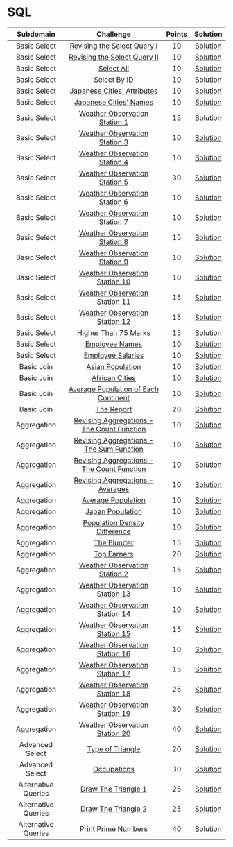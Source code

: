 # SQL

|      Subdomain      |                                                           Challenge                                                          | Points |                                                                           Solution                                                                          |
|:-------------------:|:----------------------------------------------------------------------------------------------------------------------------:|:------:|:-----------------------------------------------------------------------------------------------------------------------------------------------------------:|
|     Basic Select    | [Revising the Select Query I](https://www.hackerrank.com/challenges/revising-the-select-query)                               |   10   | [Solution](https://github.com/andy489/Database/blob/master/SQL/Basic%20Select/Revising%20the%20Select%20Query%20I/Solution.sql)              |
|     Basic Select    | [Revising the Select Query II](https://www.hackerrank.com/challenges/revising-the-select-query-2)                            |   10   | [Solution](https://github.com/andy489/Database/blob/master/SQL/Basic%20Select/Revising%20the%20Select%20Query%20II/Solution.sql)              |
|     Basic Select    | [Select All](https://www.hackerrank.com/challenges/select-all-sql)                                                           |   10   | [Solution](https://github.com/andy489/Database/blob/master/SQL/Basic%20Select/Select%20All/Solution.sql)              |
|     Basic Select    | [Select By ID](https://www.hackerrank.com/challenges/select-by-id)                                                           |   10   | [Solution](https://github.com/andy489/Database/blob/master/SQL/Basic%20Select/Select%20By%20ID/Solution.sql)              |
|     Basic Select    | [Japanese Cities' Attributes](https://www.hackerrank.com/challenges/japanese-cities-attributes)                              |   10   | [Solution](https://github.com/andy489/Database/blob/master/SQL/Basic%20Select/Japanese%20Cities'%20Attributes/Solution.sql)              |
|     Basic Select    | [Japanese Cities' Names](https://www.hackerrank.com/challenges/japanese-cities-name)                                         |   10   | [Solution](https://github.com/andy489/Database/blob/master/SQL/Basic%20Select/Japanese%20Cities'%20Names/Solution.sql)               |
|     Basic Select    | [Weather Observation Station 1](https://www.hackerrank.com/challenges/weather-observation-station-1)                         |   15   | [Solution](https://github.com/andy489/Database/blob/master/SQL/Basic%20Select/Weather%20Observation%20Station%201/Solution.sql)               |
|     Basic Select    | [Weather Observation Station 3](https://www.hackerrank.com/challenges/weather-observation-station-3)                         |   10   | [Solution](https://github.com/andy489/Database/blob/master/SQL/Basic%20Select/Weather%20Observation%20Station%203/Solution.sql)               |
|     Basic Select    | [Weather Observation Station 4](https://www.hackerrank.com/challenges/weather-observation-station-4)                         |   10   | [Solution](https://github.com/andy489/Database/blob/master/SQL/Basic%20Select/Weather%20Observation%20Station%204/Solution.sql)               |
|     Basic Select    | [Weather Observation Station 5](https://www.hackerrank.com/challenges/weather-observation-station-5)                         |   30   | [Solution](https://github.com/andy489/Database/blob/master/SQL/Basic%20Select/Weather%20Observation%20Station%205/Solution.sql)               |
|     Basic Select    | [Weather Observation Station 6](https://www.hackerrank.com/challenges/weather-observation-station-6)                         |   10   | [Solution](https://github.com/andy489/Database/blob/master/SQL/Basic%20Select/Weather%20Observation%20Station%206/Solution.sql)               |
|     Basic Select    | [Weather Observation Station 7](https://www.hackerrank.com/challenges/weather-observation-station-7)                         |   10   | [Solution](https://github.com/andy489/Database/blob/master/SQL/Basic%20Select/Weather%20Observation%20Station%207/Solution.sql)               |
|     Basic Select    | [Weather Observation Station 8](https://www.hackerrank.com/challenges/weather-observation-station-8)                         |   15   | [Solution](https://github.com/andy489/Database/blob/master/SQL/Basic%20Select/Weather%20Observation%20Station%208/Solution.sql)               |
|     Basic Select    | [Weather Observation Station 9](https://www.hackerrank.com/challenges/weather-observation-station-9)                         |   10   | [Solution](https://github.com/andy489/Database/blob/master/SQL/Basic%20Select/Weather%20Observation%20Station%209/Solution.sql)               |
|     Basic Select    | [Weather Observation Station 10](https://www.hackerrank.com/challenges/weather-observation-station-10)                       |   10   | [Solution](https://github.com/andy489/Database/blob/master/SQL/Basic%20Select/Weather%20Observation%20Station%2010/Solution.sql)              |
|     Basic Select    | [Weather Observation Station 11](https://www.hackerrank.com/challenges/weather-observation-station-11)                       |   15   | [Solution](https://github.com/andy489/Database/blob/master/SQL/Basic%20Select/Weather%20Observation%20Station%2011/Solution.sql)              |
|     Basic Select    | [Weather Observation Station 12](https://www.hackerrank.com/challenges/weather-observation-station-12)                       |   15   | [Solution](https://github.com/andy489/Database/blob/master/SQL/Basic%20Select/Weather%20Observation%20Station%2012/Solution.sql)              |
|     Basic Select    | [Higher Than 75 Marks](https://www.hackerrank.com/challenges/more-than-75-marks)                                             |   15   | [Solution](https://github.com/andy489/Database/blob/master/SQL/Basic%20Select/Higher%20Than%2075%20Marks/Solution.sql)              |
|     Basic Select    | [Employee Names](https://www.hackerrank.com/challenges/name-of-employees)                                                    |   10   | [Solution](https://github.com/andy489/Database/blob/master/SQL/Basic%20Select/Employee%20Names/Solution.sql)              |
|     Basic Select    | [Employee Salaries](https://www.hackerrank.com/challenges/salary-of-employees)                                               |   10   | [Solution](https://github.com/andy489/Database/blob/master/SQL/Basic%20Select/Employee%20Salaries/Solution.sql)              |
|      Basic Join     | [Asian Population](https://www.hackerrank.com/challenges/asian-population)                                                   |   10   | [Solution](https://github.com/andy489/Database/blob/master/SQL/Basic%20Join/Asian%20Population/Solution.sql)              |
|      Basic Join     | [African Cities](https://www.hackerrank.com/challenges/african-cities)                                                       |   10   | [Solution](https://github.com/andy489/Database/blob/master/SQL/Basic%20Join/African%20Cities/Solution.sql)              |
|      Basic Join     | [Average Population of Each Continent](https://www.hackerrank.com/challenges/average-population-of-each-continent)           |   10   | [Solution](https://github.com/andy489/Database/blob/master/SQL/Basic%20Join/Average%20Population%20of%20Each%20Continent/Solution.sql)              |
|      Basic Join     | [The Report](https://www.hackerrank.com/challenges/the-report)                                                               |   20   | [Solution]()              |
|     Aggregation     | [Revising Aggregations - The Count Function](https://www.hackerrank.com/challenges/revising-aggregations-the-count-function) |   10   | [Solution]()              |
|     Aggregation     | [Revising Aggregations - The Sum Function](https://www.hackerrank.com/challenges/revising-aggregations-sum)                  |   10   | [Solution](https://github.com/andy489/Database/blob/master/SQL/Aggregation/Revising%20Aggregations%20-%20The%20Sum%20Function/Solution.sql)                 |
| Aggregation | [Revising Aggregations - The Count Function](https://www.hackerrank.com/challenges/revising-aggregations-the-count-function/problem) | 10 | [Solution](https://github.com/andy489/Database/blob/master/SQL/Aggregation/Revising%20Aggregations%20-%20The%20Count%20Function/Solution.sql)
|     Aggregation     | [Revising Aggregations - Averages](https://www.hackerrank.com/challenges/revising-aggregations-the-average-function)         |   10   | [Solution](https://github.com/andy489/Database/blob/master/SQL/Aggregation/Revising%20Aggregations%20-%20Averages/Solution.sql)                 |
|     Aggregation     | [Average Population](https://www.hackerrank.com/challenges/average-population)                                               |   10   | [Solution](https://github.com/andy489/Database/blob/master/SQL/Aggregation/Average%20Population/Solution.sql)                 |
|     Aggregation     | [Japan Population](https://www.hackerrank.com/challenges/japan-population)                                                   |   10   | [Solution](https://github.com/andy489/Database/blob/master/SQL/Aggregation/Japan%20Population/Solution.sql)                 |
|     Aggregation     | [Population Density Difference](https://www.hackerrank.com/challenges/population-density-difference)                         |   10   | [Solution](https://github.com/andy489/Database/blob/master/SQL/Aggregation/Population%20Density%20Difference/Solution.sql)                 |
|     Aggregation     | [The Blunder](https://www.hackerrank.com/challenges/the-blunder)                                                             |   15   | [Solution](https://github.com/andy489/Database/blob/master/SQL/Aggregation/The%20Blunder/Solution.sql)                 |
|     Aggregation     | [Top Earners](https://www.hackerrank.com/challenges/earnings-of-employees)                                                   |   20   | [Solution](https://github.com/andy489/Database/blob/master/SQL/Aggregation/Top%20Earners/Solution.sql)                 |
|     Aggregation     | [Weather Observation Station 2](https://www.hackerrank.com/challenges/weather-observation-station-2)                         |   15   | [Solution](https://github.com/andy489/Database/blob/master/SQL/Aggregation/Weather%20Observation%20Station%202/Solution.sql)                 |
|     Aggregation     | [Weather Observation Station 13](https://www.hackerrank.com/challenges/weather-observation-station-13)                       |   10   | [Solution](https://github.com/andy489/Database/blob/master/SQL/Aggregation/Weather%20Observation%20Station%2013/Solution.sql)                 |
|     Aggregation     | [Weather Observation Station 14](https://www.hackerrank.com/challenges/weather-observation-station-14)                       |   10   | [Solution](https://github.com/andy489/Database/blob/master/SQL/Aggregation/Weather%20Observation%20Station%2014/Solution.sql)                 |
|     Aggregation     | [Weather Observation Station 15](https://www.hackerrank.com/challenges/weather-observation-station-15)                       |   15   | [Solution](https://github.com/andy489/Database/blob/master/SQL/Aggregation/Weather%20Observation%20Station%2015/Solution.sql)                 |
|     Aggregation     | [Weather Observation Station 16](https://www.hackerrank.com/challenges/weather-observation-station-16)                       |   10   | [Solution](https://github.com/andy489/Database/blob/master/SQL/Aggregation/Weather%20Observation%20Station%2016/Solution.sql)                 |
|     Aggregation     | [Weather Observation Station 17](https://www.hackerrank.com/challenges/weather-observation-station-17)                       |   15   | [Solution](https://github.com/andy489/Database/blob/master/SQL/Aggregation/Weather%20Observation%20Station%2017/Solution.sql)                 |
|     Aggregation     | [Weather Observation Station 18](https://www.hackerrank.com/challenges/weather-observation-station-18)                       |   25   | [Solution](https://github.com/andy489/Database/blob/master/SQL/Aggregation/Weather%20Observation%20Station%2018/Solution.sql)                 |
|     Aggregation     | [Weather Observation Station 19](https://www.hackerrank.com/challenges/weather-observation-station-19)                       |   30   | [Solution](https://github.com/andy489/Database/blob/master/SQL/Aggregation/Weather%20Observation%20Station%2019/Solution.sql)                 |
|Aggregation | [Weather Observation Station 20](https://www.hackerrank.com/challenges/weather-observation-station-20/problem)| 40 | [Solution](https://github.com/andy489/Database/blob/master/SQL/Aggregation/Weather%20Observation%20Station%2020/Solution.sql)|
| Advanced Select | [Type of Triangle](https://www.hackerrank.com/challenges/what-type-of-triangle/problem) | 20 | [Solution](https://github.com/andy489/Database/blob/master/SQL/Advanced%20Select/Type%20of%20Triangle/Solution.sql)
| Advanced Select | [Occupations](https://www.hackerrank.com/challenges/occupations/problem) | 30 | [Solution](https://github.com/andy489/Database/blob/master/SQL/Advanced%20Select/Occupations/Solution.sql)
| Alternative Queries | [Draw The Triangle 1](https://www.hackerrank.com/challenges/draw-the-triangle-1/problem) | 25 | [Solution](https://github.com/andy489/Database/blob/master/SQL/Alternative%20Queries/Draw%20The%20Triangle%201/Solution.sql)
| Alternative Queries | [Draw The Triangle 2](https://www.hackerrank.com/challenges/draw-the-triangle-2/problem) | 25 | [Solution](https://github.com/andy489/Database/blob/master/SQL/Alternative%20Queries/Draw%20The%20Triangle%202/Solution.sql)
|Alternative Queries| [Print Prime Numbers](https://www.hackerrank.com/challenges/print-prime-numbers/problem) | 40 | [Solution](https://github.com/andy489/Database/blob/master/SQL/Alternative%20Queries/Print%20Prime%20Numbers/Solution.sql)
